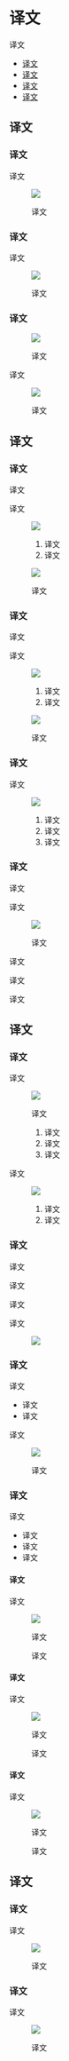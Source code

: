 <div class="article__intro">

[en]: <> (Spacing methods)
# 译文

[en]: <> (Spacing methods use baseline grids, keylines, padding, and incremental spacing to affect ratios, containers, and touch targets.)
译文

<nav>

[en]: <> (Baseline)
[en]: <> (Spacing)
[en]: <> (Containers and aspect ratios)
[en]: <> (Touch and click targets)
* [译文](#baseline)
* [译文](#spacing)
* [译文](#containers-aspect-ratios)
* [译文](#touch-click-targets)

</nav>

</div><div class="article__body">

[en]: <> (Baseline)
<h2 id="baseline">译文</h2>

[en]: <> (8dp grid)
### 译文

[en]: <> (All components align to an 8dp square baseline grid for mobile, tablet, and desktop.)
译文

<figure>

![]({assets_path}/layout/spacing-methods/layout-spacing-baslinegrid.png)

<figcaption>

[en]: <> (The app bar and floating action button align to the 8dp grid.)
译文

</figcaption></figure>

[en]: <> (4dp grid)
### 译文

[en]: <> (Iconography, typography, and some elements within components can align to a 4dp grid.)
译文

<figure>

![]({assets_path}/layout/spacing-methods/layout-spacing-4dp-baslinegrid.png)

<figcaption>

[en]: <> (Elements of the bottom navigation bar align to the 4dp grid.)
译文

</figcaption></figure>

[en]: <> (4dp baseline grid)
### 译文

<figure>

![]({assets_path}/layout/spacing-methods/layout-spacing-baslinetype.png)

<figcaption>

[en]: <> (Type aligns to the 4dp baseline grid.)
译文

</figcaption></figure>

[en]: <> (Typography can be placed outside of the 4dp grid when it’s centered within a component, such as a button or list item.)
译文

<figure>

![]({assets_path}/layout/spacing-methods/layout-spacing-keylinespadding-verticalspacing-type.png)

<figcaption>

[en]: <> (The text appears vertically aligned in the center of the list item, even though the type isn’t resting on the 4dp grid.)
译文

</figcaption></figure>

[en]: <> (Spacing)
<h2 id="spacing">译文</h2>

[en]: <> (Keylines)
### 译文

[en]: <> (Keylines enable the consistent placement of elements outside of the [layout grid]\(https://www.mdui.org/design/layout/responsive-layout-grid.html\) . They are vertical lines that show where elements are placed in a design that doesn’t align to the grid. Keylines are determined by each element’s distance from the edge of the screen, measured in increments of 8dp.)
译文

[en]: <> (Keylines should be used in combination with the responsive layout grid to place elements consistently across a design.)
译文

<figure>

![]({assets_path}/layout/spacing-methods/layout-spacing-keylinespadding-keylines.png)

<figcaption>

[en]: <> (Layout Grid)
[en]: <> (Keyline)
1. 译文
2. 译文

</figcaption></figure>

<figure>

![]({assets_path}/layout/spacing-methods/custom-keylines.gif)

<figcaption>

[en]: <> (Keylines can create more or less space between elements in a layout. They are adjustable per breakpoint range.)
译文

</figcaption></figure>

[en]: <> (Padding)
### 译文

[en]: <> (Padding refers to the space between UI elements. It’s an alternative spacing method to keylines, measured in increments of 8dp or 4dp.)
译文

[en]: <> (Padding should be used in combination with the responsive layout grid to place elements consistently across a design.)
译文

<figure>

![]({assets_path}/layout/spacing-methods/layout-spacing-keylinespadding-padding.png)

<figcaption>

[en]: <> (Layout Grid)
[en]: <> (Padding)
1. 译文
2. 译文

</figcaption></figure>

<figure>

![]({assets_path}/layout/spacing-methods/layout-spacing-keylinespadding-padding-verthorz.png)

<figcaption>

[en]: <> (Padding can be measured both vertically and horizontally. Unlike keylines, padding does not need to span the whole height of a layout.)
译文

</figcaption></figure>

[en]: <> (Vertical spacing)
### 译文

[en]: <> (Vertical spacing refers to the height of a standard element, such as an app bar or list item. The heights of these elements should align to the 8dp grid.)
译文

<figure>

![]({assets_path}/layout/spacing-methods/layout-spacing-keylinespadding-verticalspacing.png)

<figcaption>

[en]: <> (Status bar: 24dp)
[en]: <> (App bar: 56dp)
[en]: <> (List item: 88dp)
1. 译文
2. 译文
3. 译文

</figcaption></figure>

[en]: <> (Increment)
### 译文

[en]: <> (An *increment* is a measurement used to measure the size and placement of elements in your app.)
译文

[en]: <> (It has equal height and width. It can be any number, but it’s recommended to use the height of a standard element \(such as the app bar\) as your increment.)
译文

<figure>

![]({assets_path}/layout/spacing-methods/layout-spacing-increments-example.png)

<figcaption>

[en]: <> (This increment is defined using the height of the app bar. If an app bar is 64dp tall, the increment would be 64 x 64dp.)
译文

</figcaption></figure>

[en]: <> (To make a component, like a card, eight increments wide, multiply the number of increments by the size of the increment. If each increment is 56dp, the total width of the card would be:)
译文

[en]: <> (8 increments x 56dp = 512dp)
译文

[en]: <> (The card would be 512dp wide.)
译文

[en]: <> (Containers and aspect ratios)
<h2 id="containers-aspect-ratios">译文</h2>

[en]: <> (Containers)
### 译文

[en]: <> (A container is a shape used to represent an enclosed area. Containers can hold various UI elements such as an image, icon, or surface.)
译文

<figure>

![]({assets_path}/layout/spacing-methods/layout-unitsmeasurements-dev-containers.png)

<figcaption>

[en]: <> (200%)
译文

[en]: <> (Image container)
[en]: <> (Icon container)
[en]: <> (Surface container)
1. 译文
2. 译文
3. 译文

</figcaption></figure>

[en]: <> (Containers can be rigid and restrict the size or cropping of elements within them. Alternatively, they can be flexible and grow to support the size of the content they hold.)
译文

<figure>

![]({assets_path}/layout/spacing-methods/layout-spacingmethods-containers.gif)

<figcaption>

[en]: <> (Rigid image container that crops original the image size.)
[en]: <> (Flexible image container that scales to hold the original image size.)
1. 译文
2. 译文

</figcaption></figure>

[en]: <> (Aspect ratios)
### 译文

[en]: <> (An aspect ratio is the proportion of an element’s width to its height.)
译文

[en]: <> (To maintain consistency in your layout, use a consistent aspect ratio on elements like images, surfaces, and screen size. Aspect ratio is written as width:height.)
译文

[en]: <> (The following aspect ratios are recommended for use across your UI:)
译文

[en]: <> (16:9, 3:2, 4:3, 1:1, 3:4, and 2:3)
译文

<figure>

![]({assets_path}/layout/spacing-methods/layout-unitsmeasurements-dev-aspectratio.png)

</figure>

[en]: <> (Flexible ratios)
### 译文

[en]: <> (Flexible ratios sizing is determined by the [layout grid]\(https://www.mdui.org/design/layout/responsive-layout-grid.html\):)
译文

[en]: <> (Container width is determined by the screen layout, and grows to fill the maximum space available)
[en]: <> (Container height is determined by the height of the image in that container)
* 译文
* 译文

[en]: <> (Use a flexible ratio to allow content to dictate the height of the container.)
译文

<figure>

![]({assets_path}/layout/spacing-methods/layout-unitsmeasurements-dev-aspectratio-baseline.png)

<figcaption>

[en]: <> (Container widths are determined by the column widths in the layout grid.)
译文

</figcaption></figure>

[en]: <> (Responsive cropping)
### 译文

[en]: <> (To display images responsively, define how an image will be cropped at different breakpoint ranges. At different breakpoint ranges cropping can:)
译文

[en]: <> (Maintain one fixed ratio)
[en]: <> (Adapt to different ratios)
[en]: <> (Fix image heights)
* 译文
* 译文
* 译文

[en]: <> (Maintain one ratio)
#### 译文

[en]: <> (Image sizing can remain one fixed ratio across breakpoint ranges.)
译文

<figure>

![]({assets_path}/layout/spacing-methods/layout-responsive-cropping-maintain-ratio.png)

<figcaption>

[en]: <> (50%)
译文

[en]: <> (Image maintains a 3:2 ratio between breakpoints.)
译文

</figcaption></figure>

[en]: <> (Adapt to different ratios)
#### 译文

[en]: <> (Image sizing can change to different a ratio per breakpoint range.)
译文

<figure>

![]({assets_path}/layout/spacing-methods/layout-responsive-cropping-adapt-ratio.png)

<figcaption>

[en]: <> (50%)
译文

[en]: <> (The image ratio changes from 1:1 to 3:2 between breakpoints.)
译文

</figcaption></figure>

[en]: <> (Fix image heights)
#### 译文

[en]: <> (Image sizing can maintain a fixed height and fluid width across and within breakpoint ranges.)
译文

<figure>

![]({assets_path}/layout/spacing-methods/layout-responsive-cropping-fixed-height.png)

<figcaption>

[en]: <> (50%)
译文

[en]: <> (The image maintains a fixed height with a fluid width between breakpoints.)
译文

</figcaption></figure>

[en]: <> (Touch and click targets)
<h2 id="touch-click-targets">译文</h2>

[en]: <> (Touch target specs)
### 译文

[en]: <> (Touch targets apply to any device that receives both touch and non-touch input. To balance information density and usability, touch targets should be at least 48 x 48 dp with at least 8dp of space between them.)
译文

<figure>

![]({assets_path}/layout/spacing-methods/layout-spacing-touchtargets.png)

<figcaption>

[en]: <> (Touch target minimum of 48 x 48 dp)
译文

</figcaption></figure>

[en]: <> (Click targets)
### 译文

[en]: <> (On non-touch-UIs, click targets should be at least 24 x 24 dp with at least 8dp of space between them..)
译文

<figure>

![]({assets_path}/layout/spacing-methods/layout-spacing-clicktargets.png)

<figcaption>

[en]: <> (Click target minimum of 24 x 24 dp)
译文

</figcaption></figure>
</div>
